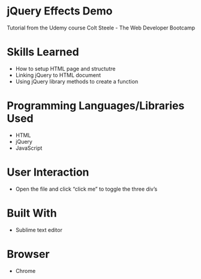 # jQuery Effects Demo
Tutorial from the Udemy course Colt Steele - The Web Developer Bootcamp

# Skills Learned 
- How to setup HTML page and structutre
- Linking jQuery to HTML document
- Using jQuery library methods to create a function

# Programming Languages/Libraries Used
- HTML
- jQuery
- JavaScript

# User Interaction
- Open the file and click “click me” to toggle the three div’s  

# Built With
- Sublime text editor

# Browser
- Chrome
